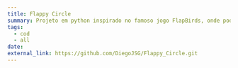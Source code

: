 ```yaml
---
title: Flappy Circle
summary: Projeto em python inspirado no famoso jogo FlapBirds, onde podemos alterar algumas coisas para o jogo ficar mais dinamico.
tags:
  - cod
  - all
date: 
external_link: https://github.com/DiegoJSG/Flappy_Circle.git
---
```

